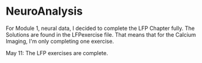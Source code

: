 # NeuroAnalysis
For Module 1, neural data, I decided to complete the LFP Chapter fully. The Solutions are found in the LFPexercise file. That means that for the Calcium Imaging, I'm only completing one exercise.

May 11: The LFP exercises are complete.
